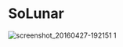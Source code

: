 # SoLunar

![screenshot_20160427-192151 1](https://cloud.githubusercontent.com/assets/19416656/19988638/7a3b2fb2-a1de-11e6-907d-5593c028cfd0.png)

